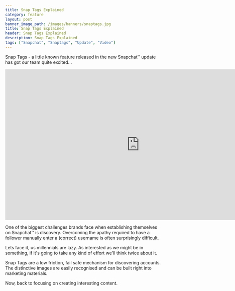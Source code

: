 ```yaml
---
title: Snap Tags Explained
category: feature
layout: post
banner_image_path: /images/banners/snaptags.jpg
title: Snap Tags Explained
header: Snap Tags Explained
description: Snap Tags Explained
tags: ["Snapchat", "Snaptags", "Update", "Video"]
---
```


Snap Tags - a little known feature released in the new Snapchat™ update has got our team quite excited...

<iframe src="https://www.youtube.com/embed/_lqllB7sf_o?wmode=opaque&amp;enablejsapi=1" height="480" width="854" scrolling="no" frameborder="0" allowfullscreen=""></iframe>

One of the biggest challenges brands face when establishing themselves on Snapchat™ is discovery. Overcoming the apathy required to have a follower manually enter a (correct) username is often surprisingly difficult.

Lets face it, us millennials are lazy. As interested as we might be in something, if it's going to take any kind of effort we'll think twice about it.

Snap Tags are a low friction, fail safe mechanism for discovering accounts. The distinctive images are easily recognised and can be built right into marketing materials.

Now, back to focusing on creating interesting content.
